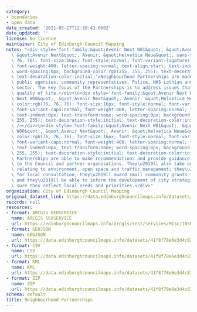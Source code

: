 ```yaml
---
category:
- boundaries
- open data
date_created: '2021-05-27T12:10:43.000Z'
date_updated: ''
license: No licence
maintainer: City of Edinburgh Council Mapping
notes: "<div style='font-family:&quot;Avenir Next W01&quot;, &quot;Avenir Next W00&quot;,\
  \ &quot;Avenir Next&quot;, Avenir, &quot;Helvetica Neue&quot;, sans-serif; color:rgb(76,\
  \ 76, 76); font-size:16px; font-style:normal; font-variant-ligatures:normal; font-variant-caps:normal;\
  \ font-weight:400; letter-spacing:normal; text-align:start; text-indent:0px; text-transform:none;\
  \ word-spacing:0px; background-color:rgb(255, 255, 255); text-decoration-style:initial;\
  \ text-decoration-color:initial;'>Neighbourhood Partnerships are made up of councillors,\
  \ public agencies, community representatives, Police, NHS Lothian and the voluntary\
  \ sector. The key focus of the Partnerships is to address issues that affect local\
  \ quality of life.</div>\n<div style='font-family:&quot;Avenir Next W01&quot;, &quot;Avenir\
  \ Next W00&quot;, &quot;Avenir Next&quot;, Avenir, &quot;Helvetica Neue&quot;, sans-serif;\
  \ color:rgb(76, 76, 76); font-size:16px; font-style:normal; font-variant-ligatures:normal;\
  \ font-variant-caps:normal; font-weight:400; letter-spacing:normal; text-align:start;\
  \ text-indent:0px; text-transform:none; word-spacing:0px; background-color:rgb(255,\
  \ 255, 255); text-decoration-style:initial; text-decoration-color:initial;'><br\
  \ /></div>\n<div style='font-family:&quot;Avenir Next W01&quot;, &quot;Avenir Next\
  \ W00&quot;, &quot;Avenir Next&quot;, Avenir, &quot;Helvetica Neue&quot;, sans-serif;\
  \ color:rgb(76, 76, 76); font-size:16px; font-style:normal; font-variant-ligatures:normal;\
  \ font-variant-caps:normal; font-weight:400; letter-spacing:normal; text-align:start;\
  \ text-indent:0px; text-transform:none; word-spacing:0px; background-color:rgb(255,\
  \ 255, 255); text-decoration-style:initial; text-decoration-color:initial;'>The\
  \ Partnerships are able to make recommendations and provide guidance and direction\
  \ to the Council and partner organisations. They\u2019ll also take on decisions\
  \ relating to environment, open space and traffic management; they\u2019ll be responsible\
  \ for local consultation; they\u2019ll award small community grants for local projects,\
  \ and they\u2019ll be able to inform the development of city strategies \u2013 making\
  \ sure they reflect local needs and priorities.</div>"
organization: City of Edinburgh Council Mapping
original_dataset_link: https://data.edinburghcouncilmaps.info/datasets/41f8f78e6e3d4c83bc800876a1417c0b_26
records: null
resources:
- format: ARCGIS GEOSERVICE
  name: ARCGIS GEOSERVICE
  url: https://edinburghcouncilmaps.info/arcgis/rest/services/Misc/INSPIRE/MapServer/26
- format: GEOJSON
  name: GEOJSON
  url: https://data.edinburghcouncilmaps.info/datasets/41f8f78e6e3d4c83bc800876a1417c0b_26.geojson?outSR=%7B%22latestWkid%22%3A27700%2C%22wkid%22%3A27700%7D
- format: CSV
  name: CSV
  url: https://data.edinburghcouncilmaps.info/datasets/41f8f78e6e3d4c83bc800876a1417c0b_26.csv?outSR=%7B%22latestWkid%22%3A27700%2C%22wkid%22%3A27700%7D
- format: KML
  name: KML
  url: https://data.edinburghcouncilmaps.info/datasets/41f8f78e6e3d4c83bc800876a1417c0b_26.kml?outSR=%7B%22latestWkid%22%3A27700%2C%22wkid%22%3A27700%7D
- format: ZIP
  name: ZIP
  url: https://data.edinburghcouncilmaps.info/datasets/41f8f78e6e3d4c83bc800876a1417c0b_26.zip?outSR=%7B%22latestWkid%22%3A27700%2C%22wkid%22%3A27700%7D
schema: default
title: Neighbourhood Partnerships
---
```

